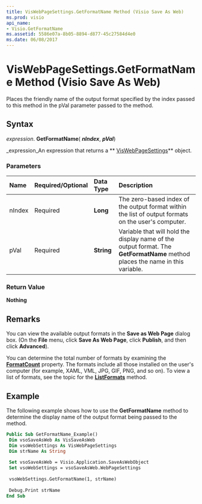 ```yaml
---
title: VisWebPageSettings.GetFormatName Method (Visio Save As Web)
ms.prod: visio
api_name:
- Visio.GetFormatName
ms.assetid: 5586e07a-8b05-8894-d877-45c27584d4e0
ms.date: 06/08/2017
---
```



# VisWebPageSettings.GetFormatName Method (Visio Save As Web)

Places the friendly name of the output format specified by the index passed to this method in the pVal parameter passed to the method.


## Syntax

 _expression_. **GetFormatName**( **_nIndex_**, **_pVal_**)

 _expression_An expression that returns a ** [VisWebPageSettings](http://msdn.microsoft.com/library/14280ea7-e8b1-d4b2-941b-121f2c17f787%28Office.15%29.aspx)** object.


### Parameters



|**Name**|**Required/Optional**|**Data Type**|**Description**|
|:-----|:-----|:-----|:-----|
|nIndex |Required| **Long**|The zero-based index of the output format within the list of output formats on the user's computer.|
|pVal |Required| **String**|Variable that will hold the display name of the output format. The **GetFormatName** method places the name in this variable.|

### Return Value

 **Nothing**


## Remarks

You can view the available output formats in the **Save as Web Page** dialog box. (On the **File** menu, click **Save As Web Page**, click **Publish**, and then click **Advanced**).

You can determine the total number of formats by examining the **[FormatCount](viswebpagesettings-formatcount-property-visio-save-as-web.md)** property. The formats include all those installed on the user's computer (for example, XAML, VML, JPG, GIF, PNG, and so on). To view a list of formats, see the topic for the **[ListFormats](viswebpagesettings-listformats-method-visio-save-as-web.md)** method.


## Example

The following example shows how to use the **GetFormatName** method to determine the display name of the output format being passed to the method.


```vb
Public Sub GetFormatName_Example() 
 Dim vsoSaveAsWeb As VisSaveAsWeb 
 Dim vsoWebSettings As VisWebPageSettings 
 Dim strName As String 
 
 Set vsoSaveAsWeb = Visio.Application.SaveAsWebObject 
 Set vsoWebSettings = vsoSaveAsWeb.WebPageSettings 
 
 vsoWebSettings.GetFormatName(1, strName) 
 
 Debug.Print strName 
End Sub
```


